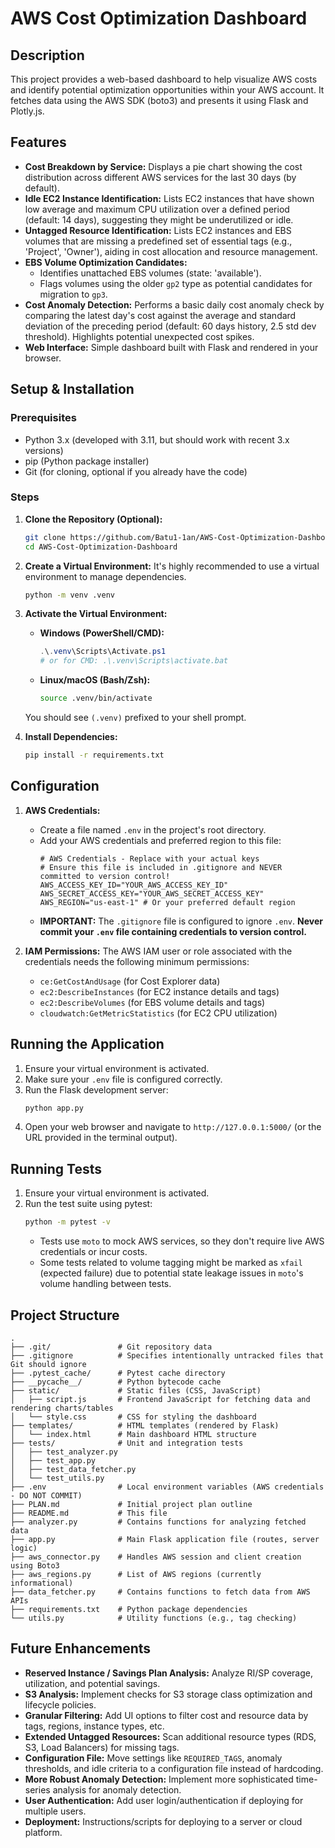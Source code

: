 # AWS Cost Optimization Dashboard

## Description

This project provides a web-based dashboard to help visualize AWS costs and identify potential optimization opportunities within your AWS account. It fetches data using the AWS SDK (boto3) and presents it using Flask and Plotly.js.

## Features

*   **Cost Breakdown by Service:** Displays a pie chart showing the cost distribution across different AWS services for the last 30 days (by default).
*   **Idle EC2 Instance Identification:** Lists EC2 instances that have shown low average and maximum CPU utilization over a defined period (default: 14 days), suggesting they might be underutilized or idle.
*   **Untagged Resource Identification:** Lists EC2 instances and EBS volumes that are missing a predefined set of essential tags (e.g., 'Project', 'Owner'), aiding in cost allocation and resource management.
*   **EBS Volume Optimization Candidates:**
    *   Identifies unattached EBS volumes (state: 'available').
    *   Flags volumes using the older `gp2` type as potential candidates for migration to `gp3`.
*   **Cost Anomaly Detection:** Performs a basic daily cost anomaly check by comparing the latest day's cost against the average and standard deviation of the preceding period (default: 60 days history, 2.5 std dev threshold). Highlights potential unexpected cost spikes.
*   **Web Interface:** Simple dashboard built with Flask and rendered in your browser.

## Setup & Installation

### Prerequisites

*   Python 3.x (developed with 3.11, but should work with recent 3.x versions)
*   pip (Python package installer)
*   Git (for cloning, optional if you already have the code)

### Steps

1.  **Clone the Repository (Optional):**
    ```bash
    git clone https://github.com/Batu1-1an/AWS-Cost-Optimization-Dashboard.git
    cd AWS-Cost-Optimization-Dashboard
    ```

2.  **Create a Virtual Environment:**
    It's highly recommended to use a virtual environment to manage dependencies.
    ```bash
    python -m venv .venv
    ```

3.  **Activate the Virtual Environment:**
    *   **Windows (PowerShell/CMD):**
        ```powershell
        .\.venv\Scripts\Activate.ps1
        # or for CMD: .\.venv\Scripts\activate.bat
        ```
    *   **Linux/macOS (Bash/Zsh):**
        ```bash
        source .venv/bin/activate
        ```
    You should see `(.venv)` prefixed to your shell prompt.

4.  **Install Dependencies:**
    ```bash
    pip install -r requirements.txt
    ```

## Configuration

1.  **AWS Credentials:**
    *   Create a file named `.env` in the project's root directory.
    *   Add your AWS credentials and preferred region to this file:
        ```dotenv
        # AWS Credentials - Replace with your actual keys
        # Ensure this file is included in .gitignore and NEVER committed to version control!
        AWS_ACCESS_KEY_ID="YOUR_AWS_ACCESS_KEY_ID"
        AWS_SECRET_ACCESS_KEY="YOUR_AWS_SECRET_ACCESS_KEY"
        AWS_REGION="us-east-1" # Or your preferred default region
        ```
    *   **IMPORTANT:** The `.gitignore` file is configured to ignore `.env`. **Never commit your `.env` file containing credentials to version control.**

2.  **IAM Permissions:**
    The AWS IAM user or role associated with the credentials needs the following minimum permissions:
    *   `ce:GetCostAndUsage` (for Cost Explorer data)
    *   `ec2:DescribeInstances` (for EC2 instance details and tags)
    *   `ec2:DescribeVolumes` (for EBS volume details and tags)
    *   `cloudwatch:GetMetricStatistics` (for EC2 CPU utilization)

## Running the Application

1.  Ensure your virtual environment is activated.
2.  Make sure your `.env` file is configured correctly.
3.  Run the Flask development server:
    ```bash
    python app.py
    ```
4.  Open your web browser and navigate to `http://127.0.0.1:5000/` (or the URL provided in the terminal output).

## Running Tests

1.  Ensure your virtual environment is activated.
2.  Run the test suite using pytest:
    ```bash
    python -m pytest -v
    ```
    *   Tests use `moto` to mock AWS services, so they don't require live AWS credentials or incur costs.
    *   Some tests related to volume tagging might be marked as `xfail` (expected failure) due to potential state leakage issues in `moto`'s volume handling between tests.

## Project Structure

```
.
├── .git/               # Git repository data
├── .gitignore          # Specifies intentionally untracked files that Git should ignore
├── .pytest_cache/      # Pytest cache directory
├── __pycache__/        # Python bytecode cache
├── static/             # Static files (CSS, JavaScript)
│   ├── script.js       # Frontend JavaScript for fetching data and rendering charts/tables
│   └── style.css       # CSS for styling the dashboard
├── templates/          # HTML templates (rendered by Flask)
│   └── index.html      # Main dashboard HTML structure
├── tests/              # Unit and integration tests
│   ├── test_analyzer.py
│   ├── test_app.py
│   ├── test_data_fetcher.py
│   └── test_utils.py
├── .env                # Local environment variables (AWS credentials - DO NOT COMMIT)
├── PLAN.md             # Initial project plan outline
├── README.md           # This file
├── analyzer.py         # Contains functions for analyzing fetched data
├── app.py              # Main Flask application file (routes, server logic)
├── aws_connector.py    # Handles AWS session and client creation using Boto3
├── aws_regions.py      # List of AWS regions (currently informational)
├── data_fetcher.py     # Contains functions to fetch data from AWS APIs
├── requirements.txt    # Python package dependencies
└── utils.py            # Utility functions (e.g., tag checking)
```

## Future Enhancements

*   **Reserved Instance / Savings Plan Analysis:** Analyze RI/SP coverage, utilization, and potential savings.
*   **S3 Analysis:** Implement checks for S3 storage class optimization and lifecycle policies.
*   **Granular Filtering:** Add UI options to filter cost and resource data by tags, regions, instance types, etc.
*   **Extended Untagged Resources:** Scan additional resource types (RDS, S3, Load Balancers) for missing tags.
*   **Configuration File:** Move settings like `REQUIRED_TAGS`, anomaly thresholds, and idle criteria to a configuration file instead of hardcoding.
*   **More Robust Anomaly Detection:** Implement more sophisticated time-series analysis for anomaly detection.
*   **User Authentication:** Add user login/authentication if deploying for multiple users.
*   **Deployment:** Instructions/scripts for deploying to a server or cloud platform.